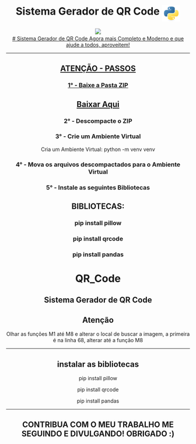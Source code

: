 </div>
<div align="center">

  <h1> Sistema Gerador de QR Code <a href="#"> <img align="top" alt="And@-Software" height="45em" width="50" src="https://raw.githubusercontent.com/devicons/devicon/master/icons/python/python-original.svg"> </a></h1>
</div>

<div align="center">
  <div align="center">
  <a href="https://www.youtube.com/watch?v=zgDgck16w80&t=47s">
  <img src="https://v1.padlet.pics/1/image.webp?t=c_limit%2Cdpr_1%2Ch_451%2Cw_516&url=https%3A%2F%2Fpadlet-uploads.storage.googleapis.com%2F1285543771%2F6468fd4e06274cce85e7863bf4eed61f%2Fgithub3.png"/>
   <br>
</div>

<div align="center">
# Sistema Gerador de QR Code
Agora mais Completo e Moderno
e que ajude a todos, aproveitem!
</div>

----------------------------
ATENÇÃO - PASSOS
----------------------------  
</div>
<div align="center">
  <a href="https://github.com/andrebr45/Youtube/archive/refs/heads/main.zip">
  <h3>1° - Baixe a Pasta ZIP </h3>
  <h2>Baixar Aqui </a></h2>
</div>
<div align="center">
<h3>2° - Descompacte o ZIP </h3>

<h3>3° - Crie um Ambiente Virtual </h3>
<p>Cria um Ambiente Virtual: python -m venv venv</p>

<h3>4° - Mova os arquivos descompactados para o Ambiente Virtual </h3>
  
<h3>5° - Instale as seguintes Bibliotecas </h3>
    

BIBLIOTECAS:
---------------------
    
<h3> pip install pillow </h3>
<h3> pip install qrcode </h3>
<h3> pip install pandas </h3>
   
# QR_Code
 Sistema Gerador de QR Code
 -----------------
 Atenção
 ------------------
 Olhar as funções M1 até M8 e alterar o local de buscar a imagem,
 a primeira é na linha 68, alterar até a função M8
 
 --------------------------------------------------------
 instalar as bibliotecas 
 -----------------------
 pip install pillow
 
 pip install qrcode
 
 pip install pandas
 

---------------------------
CONTRIBUA COM O MEU TRABALHO
ME SEGUINDO E DIVULGANDO!
OBRIGADO :)
----------------------------
